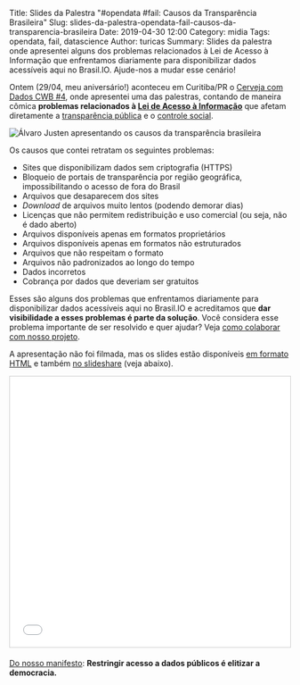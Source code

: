 Title: Slides da Palestra "#opendata #fail: Causos da Transparência Brasileira"
Slug: slides-da-palestra-opendata-fail-causos-da-transparencia-brasileira
Date: 2019-04-30 12:00
Category: midia
Tags: opendata, fail, datascience
Author: turicas
Summary: Slides da palestra onde apresentei alguns dos problemas relacionados à Lei de Acesso à Informação que enfrentamos diariamente para disponibilizar dados acessíveis aqui no Brasil.IO. Ajude-nos a mudar esse cenário!

Ontem (29/04, meu aniversário!) aconteceu em Curitiba/PR o [Cerveja com Dados
CWB #4](https://www.meetup.com/Cerveja-cm-Dados/events/260152313/), onde
apresentei uma das palestras, contando de maneira cômica **problemas
relacionados à [Lei de Acesso à
Informação](https://pt.wikipedia.org/wiki/Lei_de_acesso_%C3%A0_informa%C3%A7%C3%A3o)**
que afetam diretamente a [transparência
pública](https://www.cgu.gov.br/assuntos/transparencia-publica) e o [controle
social](https://www.cgu.gov.br/assuntos/controle-social).

![Álvaro Justen apresentando os causos da transparência brasileira]({static}/images/2019-04-29-alvaro-justen-cerveja-com-dados-cwb-4.jpg)

Os causos que contei retratam os seguintes problemas:

- Sites que disponibilizam dados sem criptografia (HTTPS)
- Bloqueio de portais de transparência por região geográfica, impossibilitando
  o acesso de fora do Brasil
- Arquivos que desaparecem dos sites
- _Download_ de arquivos muito lentos (podendo demorar dias)
- Licenças que não permitem redistribuição e uso comercial (ou seja, não é dado
  aberto)
- Arquivos disponíveis apenas em formatos proprietários
- Arquivos disponíveis apenas em formatos não estruturados
- Arquivos que não respeitam o formato
- Arquivos não padronizados ao longo do tempo
- Dados incorretos
- Cobrança por dados que deveriam ser gratuitos

Esses são alguns dos problemas que enfrentamos diariamente para disponibilizar
dados acessíveis aqui no Brasil.IO e acreditamos que **dar visibilidade a esses
problemas é parte da solução**. Você considera esse problema importante de ser
resolvido e quer ajudar? Veja [como colaborar com nosso
projeto](https://brasil.io/colabore).

A apresentação não foi filmada, mas os slides estão disponíveis [em formato
HTML](http://turicas.info/slides/brasil.io/causos-da-transparencia/) e também
[no
slideshare](https://www.slideshare.net/turicas/opendata-fail-causos-da-transparncia-brasileira-142967375)
(veja abaixo).

<iframe src="//www.slideshare.net/slideshow/embed_code/key/7ZTByBwU4oxZx" width="595" height="485" frameborder="0" marginwidth="0" marginheight="0" scrolling="no" style="border:1px solid #CCC; border-width:1px; margin-bottom:5px; max-width: 100%;" allowfullscreen> </iframe>

[Do nosso manifesto](https://brasil.io/manifesto): **Restringir acesso a dados públicos é elitizar a democracia.**
